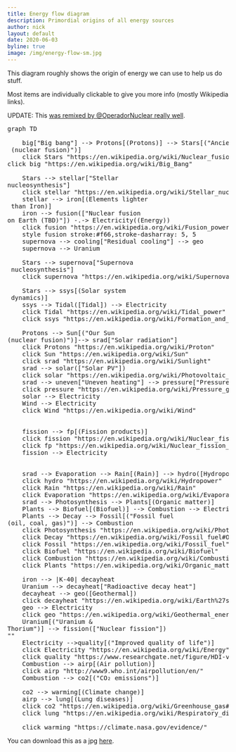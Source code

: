```yaml
---
title: Energy flow diagram
description: Primordial origins of all energy sources
author: nick
layout: default
date: 2020-06-03
byline: true
image: /img/energy-flow-sm.jpg
---
```


<div class="row">
<div class="col-md-12" markdown="1">

This diagram roughly shows the origin of energy we can use to help us do stuff.

Most items are individually clickable to give you more info (mostly Wikipedia links).

UPDATE: This [was remixed by @OperadorNuclear really
well](https://twitter.com/OperadorNuclear/status/1403800198132994059).

<pre class="mermaid">
graph TD

	big["Big bang"] --> Protons[(Protons)] --> Stars[("Ancient stars<br/> (nuclear fusion)")]
	click Stars "https://en.wikipedia.org/wiki/Nuclear_fusion"
click big "https://en.wikipedia.org/wiki/Big_Bang"
	
    Stars --> stellar["Stellar <br/>nucleosynthesis"]
    click stellar "https://en.wikipedia.org/wiki/Stellar_nucleosynthesis"
    stellar --> iron[(Elements lighter<br> than Iron)]
    iron --> fusion(["Nuclear fusion <br/>on Earth (TBD)"]) -.-> Electricity((Energy))
    click fusion "https://en.wikipedia.org/wiki/Fusion_power"
    style fusion stroke:#f66,stroke-dasharray: 5, 5
    supernova --> cooling["Residual cooling"] --> geo
    supernova --> Uranium

    Stars --> supernova["Supernova<br/> nucleosynthesis"]
    click supernova "https://en.wikipedia.org/wiki/Supernova_nucleosynthesis"
	
	Stars --> ssys[(Solar system<br/> dynamics)]
	ssys --> Tidal([Tidal]) --> Electricity
	click Tidal "https://en.wikipedia.org/wiki/Tidal_power"
	click ssys "https://en.wikipedia.org/wiki/Formation_and_evolution_of_the_Solar_System"
	
    Protons --> Sun[("Our Sun <br/>(nuclear fusion)")]--> srad["Solar radiation"]
    click Protons "https://en.wikipedia.org/wiki/Proton"
    click Sun "https://en.wikipedia.org/wiki/Sun"
    click srad "https://en.wikipedia.org/wiki/Sunlight"
    srad --> solar(["Solar PV"])
    click solar "https://en.wikipedia.org/wiki/Photovoltaic_system"
    srad --> uneven["Uneven heating"] --> pressure["Pressure gradients"] --> Wind([Wind])
    click pressure "https://en.wikipedia.org/wiki/Pressure_gradient"
    solar --> Electricity
    Wind --> Electricity
    click Wind "https://en.wikipedia.org/wiki/Wind"
    
    
    fission --> fp[(Fission products)]
    click fission "https://en.wikipedia.org/wiki/Nuclear_fission"
    click fp "https://en.wikipedia.org/wiki/Nuclear_fission_product"
    fission --> Electricity


    srad --> Evaporation --> Rain[(Rain)] --> hydro([Hydropower]) --> Electricity
    click hydro "https://en.wikipedia.org/wiki/Hydropower"
    click Rain "https://en.wikipedia.org/wiki/Rain"
    click Evaporation "https://en.wikipedia.org/wiki/Evaporation"
    srad --> Photosynthesis --> Plants[(Organic matter)]
    Plants --> Biofuel[(Biofuel)] --> Combustion --> Electricity
    Plants --> Decay --> Fossil[("Fossil fuel <br/>(oil, coal, gas)")] --> Combustion
    click Photosynthesis "https://en.wikipedia.org/wiki/Photosynthesis"
    click Decay "https://en.wikipedia.org/wiki/Fossil_fuel#Origin"
    click Fossil "https://en.wikipedia.org/wiki/Fossil_fuel"
    click Biofuel "https://en.wikipedia.org/wiki/Biofuel"
    click Combustion "https://en.wikipedia.org/wiki/Combustion"
    click Plants "https://en.wikipedia.org/wiki/Organic_matter"
    
    iron --> |K-40| decayheat
    Uranium --> decayheat["Radioactive decay heat"] 
    decayheat --> geo([Geothermal])
    click decayheat "https://en.wikipedia.org/wiki/Earth%27s_internal_heat_budget#Radiogenic_heat"
    geo --> Electricity
    click geo "https://en.wikipedia.org/wiki/Geothermal_energy"
    Uranium[("Uranium &<br>Thorium")] --> fission(["Nuclear fission"])  
""
    Electricity -->quality[("Improved quality of life")]
    click Electricity "https://en.wikipedia.org/wiki/Energy"
    click quality "https://www.researchgate.net/figure/HDI-vs-electricity-consumption-2-40-46_fig4_315794998"
    Combustion --> airp[(Air pollution)]
    click airp "http://www9.who.int/airpollution/en/"
    Combustion --> co2[("CO₂ emissions")]

    co2 --> warming[(Climate change)]
    airp --> lung[(Lung diseases)]
    click co2 "https://en.wikipedia.org/wiki/Greenhouse_gas#Anthropogenic_greenhouse_gases"
    click lung "https://en.wikipedia.org/wiki/Respiratory_disease"
    
    click warming "https://climate.nasa.gov/evidence/"
</pre>

You can download this as a jpg [here](/img/energy-flow.jpg).

<script type="module">
  import mermaid from "https://cdn.jsdelivr.net/npm/mermaid@10/dist/mermaid.esm.min.mjs";
  var config = {
    startOnLoad: true,
    htmlLabels: true,
    flowchart: {
      curve: "basis",
      useMaxWidth: true,
      stroke: "gray",
      fill: "honeydew",
      diagramPadding: 3,
      nodeSpacing: 30,
      rankSpacing: 30,
    },
    securityLevel: "loose",
  };

  mermaid.initialize(config);
</script>

</div>
</div>
